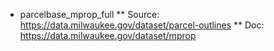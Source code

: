 * parcelbase_mprop_full
** Source: https://data.milwaukee.gov/dataset/parcel-outlines
** Doc: https://data.milwaukee.gov/dataset/mprop
